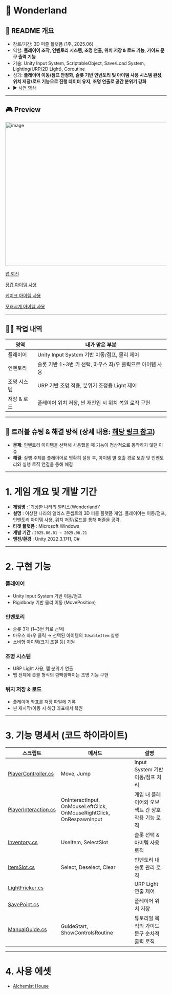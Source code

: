 # 🐇 Wonderland

## 🔎 README 개요
- 장르/기간: 3D 퍼즐 플랫폼 (1주, 2025.06)
- 역할: **플레이어 조작, 인벤토리 시스템, 조명 연출, 위치 저장 & 로드 기능, 가이드 문구 출력 기능**
- 기술: Unity Input System, ScriptableObject, Save/Load System, Lighting(URP/2D Light), Coroutine
- 성과: **플레이어 이동/점프 안정화**, **슬롯 기반 인벤토리 및 아이템 사용 시스템 완성**,  
  **위치 저장/로드 기능으로 진행 데이터 유지**, **조명 연출로 공간 분위기 강화**
- ▶️ [시연 영상](https://drive.google.com/file/d/13P6lxGPXSjomlvTmESlo4HdzRF8pPvOT/view?usp=drive_link)

---

## 🎮 Preview
<img width="808" height="449" alt="image" src="https://github.com/user-attachments/assets/63b14f4b-65a3-4f1f-88dc-c0c35f6a2e49" />


[맵 회전](https://www.youtube.com/watch?v=m8gV3JLoujg&t=1s)

[장갑 아이템 사용](https://www.youtube.com/watch?v=_2X0z7_6pKg)

[케이크 아이템 사용](https://www.youtube.com/watch?v=tuTkrrDmda8)

[모래시계 아이템 사용](https://www.youtube.com/watch?v=byBp0D_e7UQ&t=1s)

---

## 🙋‍♂️ 작업 내역
| 영역 | 내가 맡은 부분 |
|---|---|
| 플레이어 | Unity Input System 기반 이동/점프, 물리 제어 |
| 인벤토리 | 슬롯 기반 1~3번 키 선택, 마우스 좌/우 클릭으로 아이템 사용 |
| 조명 시스템 | URP 기반 조명 적용, 분위기 조정용 Light 제어 |
| 저장 & 로드 | 플레이어 위치 저장, 씬 재진입 시 위치 복원 로직 구현 |

---

## 🧩 트러블 슈팅 & 해결 방식 (상세 내용: [해당 링크 참고](https://velog.io/@character453/%EB%B3%B8%EC%BA%A0%ED%94%84-7%EC%A3%BC%EC%B0%A8-%EC%9D%B8%EB%B2%A4%ED%86%A0%EB%A6%AC-%EC%95%84%EC%9D%B4%ED%85%9C-%EC%82%AC%EC%9A%A9-%EC%8B%9C-%EB%8C%80%EC%83%81-%EB%AF%B8%EC%97%B0%EA%B2%B0%EB%90%98%EB%8A%94-%EC%9D%B4%EC%8A%88))
- **문제**: 인벤토리 아이템을 선택해 사용했을 때 기능이 정상적으로 동작하지 않던 이슈
- **해결**: 실행 주체를 플레이어로 명확히 설정 후, 아이템 별 호출 경로 보강 및 인벤토리와 실행 로직 연결을 통해 해결
  
---

# 1. 게임 개요 및 개발 기간

- **게임명** : '괴상한 나라의 앨리스(Wonderland)'
- **설명** : 이상한 나라의 앨리스 콘셉트의 3D 퍼즐 플랫폼 게임. 플레이어는 이동/점프, 인벤토리 아이템 사용, 위치 저장/로드를 통해 퍼즐을 공략.
- **타겟 플랫폼** : Microsoft Windows
- **개발 기간** : `2025.06.01 ~ 2025.06.21`
- **엔진/환경** : Unity 2022.3.17f1, C#

---

# 2. 구현 기능

### 플레이어
- Unity Input System 기반 이동/점프
- Rigidbody 기반 물리 이동 (MovePosition)

### 인벤토리
- 슬롯 3개 (1~3번 키로 선택)
- 마우스 좌/우 클릭 → 선택된 아이템의 `IUsableItem` 실행
- 소비형 아이템(크기 조절 등) 지원

### 조명 시스템
- URP Light 사용, 맵 분위기 연출
- 맵 전체에 촛불 형식의 깜빡깜빡이는 조명 기능 구현

### 위치 저장 & 로드
- 플레이어 좌표를 저장 파일에 기록
- 씬 재시작/이동 시 해당 좌표에서 복원

---

# 3. 기능 명세서 (코드 하이라이트)

| 스크립트 | 메서드 | 설명 |
|---|---|---|
| [PlayerController.cs](https://github.com/ParkJWoo/Portfolio_Public/blob/main/Wonderland/CodeSamples/1.%20Player/PlayerController.cs) | Move, Jump | Input System 기반 이동/점프 처리 |
| [PlayerInteraction.cs](https://github.com/ParkJWoo/Portfolio_Public/blob/main/Wonderland/CodeSamples/1.%20Player/PlayerInteraction.cs) | OnInteractInput, OnMouseLeftClick, OnMouseRightClick, OnRespawnInput | 게임 내 플레이어와 오브젝트 간 상호작용 기능 로직 |
| [Inventory.cs](https://github.com/ParkJWoo/Portfolio_Public/blob/main/Wonderland/CodeSamples/2.%20UIs/Inventory/Inventory.cs) | UseItem, SelectSlot | 슬롯 선택 & 아이템 사용 로직 |
| [ItemSlot.cs](https://github.com/ParkJWoo/Portfolio_Public/blob/main/Wonderland/CodeSamples/2.%20UIs/ItemSlot/ItemSlot.cs) | Select, Deselect, Clear | 인벤토리 내 슬롯 관리 로직 |
| [LightFricker.cs](https://github.com/ParkJWoo/Portfolio_Public/blob/main/Wonderland/CodeSamples/5.%20Lighting/LightFricker.cs) |  | URP Light 연출 제어 |
| [SavePoint.cs](https://github.com/ParkJWoo/Portfolio_Public/blob/main/Wonderland/CodeSamples/3.%20SaveLoad/SavePoint.cs) |  | 플레이어 위치 저장 |
| [ManualGuide.cs](https://github.com/ParkJWoo/Portfolio_Public/blob/main/Wonderland/CodeSamples/4.%20Guide/ManualGuide.cs) | GuideStart, ShowControlsRoutine | 튜토리얼 목적의 가이드 문구 순차적 출력 로직 |


---

# 4. 사용 에셋
- [Alchemist House](https://assetstore.unity.com/packages/3d/environments/alchemist-house-112442?srsltid=AfmBOoqyE0zWxdF3Ju8wHoGMm0KliWHVeekSHbuZd3MQfvzx1vCZy58X)
